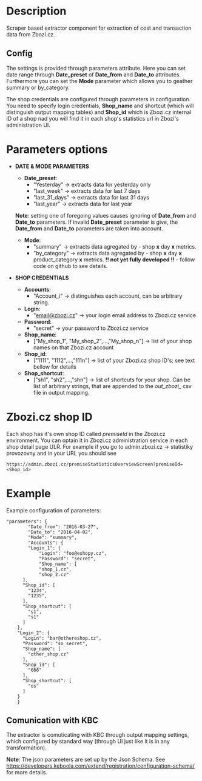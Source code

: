 # Description #

Scraper based extractor component for extraction of cost and transaction data from Zbozi.cz.

## Config ##

The settings is provided through parameters attribute. Here you can set date range through **Date_preset** of **Date_from** and **Date_to** attributes. Furthermore you can set the **Mode** parameter which allows you to geather summary or by_category.



The shop credentials are configured through parameters in configuration. You need to specify login credentials, **Shop_name** and shortcut (which will distinguish output mapping tables) and **Shop_id** which is Zbozi.cz internal ID of a shop nad you will find it in each shop's statistics url in Zbozi's administration UI.



# Parameters options #

* **DATE & MODE PARAMETERS**

	* **Date_preset**:
		* "Yesterday" -> extracts data for yesterday only
		* "last_week" -> extracts data for last 7 days
		* "last_31_days" -> extracts data for last 31 days
		* "last_year" -> extracts data for last year

	**Note**: setting one of foregoing values causes ignoring of **Date_from** and **Date_to** parameters. If invalid **Date_preset** parameter is give, the **Date_from** and **Date_to** parameters are taken into account.

	* **Mode**:
		* "summary" -> extracts data agregated by - shop **x** day **x** metrics. 
		* "by_category" -> extracts data agregated by - shop **x** day **x** product_category **x** metrics.  **!! not yet fully developed !!** - follow code on github to see details. 

* **SHOP CREDENTIALS**	
	
	* **Accounts**:
		* "Account_i" -> distinguishes each account, can be arbitrary string.
	* **Login**:
		* "email@zbozi.cz" -> your login email address to Zbozi.cz service	
	* **Password**:
		* "secret" -> your password to Zbozi.cz service
	* **Shop_name**:
		* ["My_shop_1", "My_shop_2",...,"My_shop_n"] -> list of your shop names on that Zbozi.cz account
	* **Shop_id**:
		* ["1111", "1112",...,"111n"] -> list of your Zbozi.cz shop ID's; see text bellow for details
	* **Shop_shortcut**:
		* ["sh1", "sh2",...,"shn"] -> list of shortcuts for your shop. Can be list of arbitrary strings, that are appended to the *out_zbozi_* csv file in output mapping.

# Zbozi.cz shop ID #
Each shop has it's own shop ID called *premiseId* in the Zbozi.cz environment. You can optain it in Zbozi.cz administration service in each shop detail page ULR. For example if you go to admin.zbozi.cz -> statistiky provozovny and in your URL you should see 
```
https://admin.zbozi.cz/premiseStatisticsOverviewScreen?premiseId=<Shop_id>
```

# Example #

Example configuration of parameters:

```
"parameters": {
        "Date_from": "2016-03-27",
        "Date_to": "2016-04-02",
        "Mode": "summary",
        "Accounts": {
    	"Login_1": {
     		"Login": "foo@eshopy.cz",
     		"Password": "secret",
     		"Shop_name": [
        	"shop_1.cz",
        	"shop_2.cz"
      ],
      "Shop_id": [
        "1234",
        "1235",
      ],
      "Shop_shortcut": [
        "s1",
        "s1"
      ]
    },
    "Login_2": {
      "Login": "bar@othereshop.cz",
      "Password": "so_secret",
      "Shop_name": [
        "other_shop.cz"
      ],
      "Shop_id": [
        "666"
      ],
      "Shop_shortcut": [
        "os"
      ]
    }
    }
```

## Comunication with KBC ##

The extractor is comuticating with KBC through output mapping settings, which configured by standard way (through UI just like it is in any transformation).

**Note**: The json parameters are set up by the Json Schema. See https://developers.keboola.com/extend/registration/configuration-schema/ for more details.
